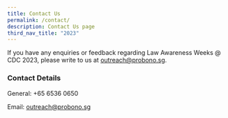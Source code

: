 ```yaml
---
title: Contact Us
permalink: /contact/
description: Contact Us page
third_nav_title: "2023"
---
```

If you have any enquiries or feedback regarding Law Awareness Weeks @ CDC 2023, please write to us at <a href="mailto: outreach@probono.sg">outreach@probono.sg</a>.

### Contact Details

General: +65 6536 0650

Email: <a href="mailto: abc@example.com">outreach@probono.sg</a>
